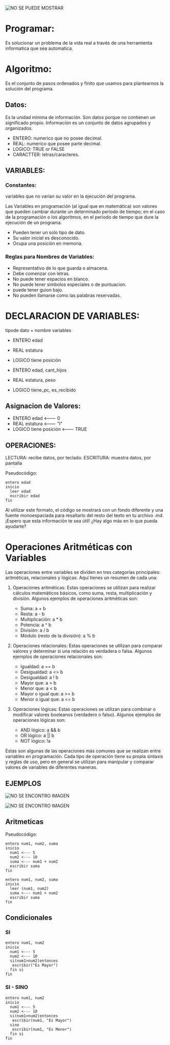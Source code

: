 ![NO SE PUEDE MOSTRAR](img/intro.jpeg)

# Programar:

Es solucionar un problema de la vida real a través de una herramienta informatica que sea automatica.

# Algoritmo:

Es el conjunto de pasos ordenados y finito que usamos para plantearnos la solución del programa.

## Datos:

Es la unidad mínima de información. Son datos porque no contienen un significado propio. Información es un conjunto de datos agrupados y organizados.

- ENTERO: numerico que no posee  decimal.
- REAL: numerico que posee parte decimal.
- LOGICO: TRUE or FALSE
- CARACTTER: letras/caracteres.

## VARIABLES:

### Constantes: 

variables que no varían su valor en la ejecución del programa.

Las Variables en programación (al igual que en matemática) son valores que pueden cambiar durante un determinado período de tiempo; en el caso de la programación o los algoritmos, en el período de tiempo que dure la ejecución de un programa.  

- Pueden tener un solo tipo de dato.
- Su valor inicial es desconocido.
- Ocupa una posición en memoria.

### Reglas para Nombres de Variables:

- Representativo de lo que guarda o almacena.
- Debe comenzar con letras.
- No puede tener espacios en blanco.
- No puede tener simbolos especiales o de puntuacion.
- puede tener guion bajo.
- No pueden llamarse como las palabras reservadas.

# DECLARACION DE VARIABLES:

tipode dato + nombre variables

- ENTERO edad
- REAL estatura
- LOGICO tiene posición

- ENTERO edad, cant_hijos
- REAL estatura, peso
- LOGICO tiene_pc, es_recibido

## Asignacion de Valores:

- ENTERO edad <--- 0
- REAL estatura <--- "l"
- LOGICO tiene posición <--- TRUE

## OPERACIONES:

LECTURA: recibe datos, por teclado.
ESCRITURA: muestra datos, por pantalla

Pseudocódigo:

```// Pseudocódigo
entero edad
inicio
  leer edad
  escribir edad
fin
```

Al utilizar este formato, el código se mostrará con un fondo diferente y una fuente monoespaciada para resaltarlo del resto del texto en tu archivo .md. ¡Espero que esta información te sea útil! ¿Hay algo más en lo que pueda ayudarte?

# Operaciones Aritméticas con Variables

Las operaciones entre variables se dividen en tres categorías principales: aritméticas, relacionales y lógicas. Aquí tienes un resumen de cada una: 
 
1. Operaciones aritméticas: Estas operaciones se utilizan para realizar cálculos matemáticos básicos, como suma, resta, multiplicación y división. Algunos ejemplos de operaciones aritméticas son: 
   - Suma: a + b 
   - Resta: a - b 
   - Multiplicación: a * b 
   - Potencia: a ^ b
   - División: a / b 
   - Módulo (resto de la división): a % b 
 
2. Operaciones relacionales: Estas operaciones se utilizan para comparar valores y determinar si una relación es verdadera o falsa. Algunos ejemplos de operaciones relacionales son: 
   - Igualdad: a == b 
   - Desigualdad: a <> b 
   - Desigualdad: a ! b 
   - Mayor que: a > b 
   - Menor que: a < b 
   - Mayor o igual que: a >= b 
   - Menor o igual que: a <= b 
 
3. Operaciones lógicas: Estas operaciones se utilizan para combinar o modificar valores booleanos (verdadero o falso). Algunos ejemplos de operaciones lógicas son: 
   - AND lógico: a && b 
   - OR lógico: a || b 
   - NOT lógico: !a 
 
Estas son algunas de las operaciones más comunes que se realizan entre variables en programación. Cada tipo de operación tiene su propia sintaxis y reglas de uso, pero en general se utilizan para manipular y comparar valores de variables de diferentes maneras.

## EJEMPLOS

![NO SE ENCONTRO IMAGEN](img/DIAGRAMA_DE_FLUJO.webp)

![NO SE ENCONTRO IMAGEN](img/DIAGRAMA_EJEMPLO.png)

## Aritmeticas

Pseudocódigo:

```// suma
entero num1, num2, suma
inicio
  num1 <--- 5
  num2 <--- 10
  suma <--- num1 + num2
  escribir suma
fin
```

```// suma
entero num1, num2, suma
inicio
  leer (num1, num2)
  suma <--- num1 + num2
  escribir suma
fin
```

## Condicionales

### SI

```// suma
entero num1, num2
inicio
  num1 <--- 5
  num2 <--- 10
  si(num1>num2)entonces
   escribir("Es Mayor")
  fin si
fin
```
### SI - SINO

```// suma
entero num1, num2
inicio
  num1 <--- 5
  num2 <--- 10
  si(num1>num2)entonces
   escribir(num1, "Es Mayor")
  sino
   escribir(num1, "Es Menor")
  fin si
fin
```

